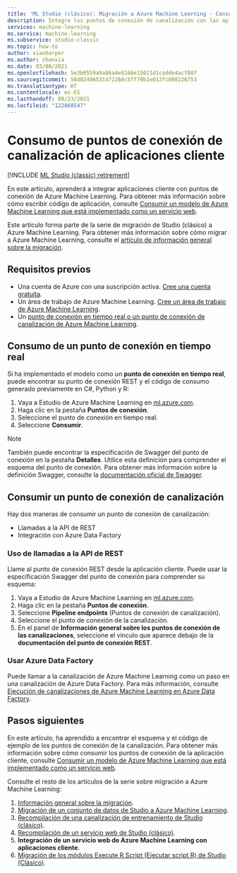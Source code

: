 ```yaml
---
title: 'ML Studio (clásico): Migración a Azure Machine Learning - Consumo de puntos de conexión de canalización'
description: Integre los puntos de conexión de canalización con las aplicaciones cliente en Azure Machine Learning.
services: machine-learning
ms.service: machine-learning
ms.subservice: studio-classic
ms.topic: how-to
author: xiaoharper
ms.author: zhanxia
ms.date: 03/08/2021
ms.openlocfilehash: 5e3b0559a9a86a4e8168e15021d1cadde4acf08f
ms.sourcegitcommit: 58d82486531472268c5ff70b1e012fc008226753
ms.translationtype: HT
ms.contentlocale: es-ES
ms.lasthandoff: 08/23/2021
ms.locfileid: "122868547"
---
```

# <a name="consume-pipeline-endpoints-from-client-applications"></a>Consumo de puntos de conexión de canalización de aplicaciones cliente

[!INCLUDE [ML Studio (classic) retirement](../../includes/machine-learning-studio-classic-deprecation.md)]

En este artículo, aprenderá a integrar aplicaciones cliente con puntos de conexión de Azure Machine Learning. Para obtener más información sobre cómo escribir código de aplicación, consulte [Consumir un modelo de Azure Machine Learning que está implementado como un servicio web](how-to-consume-web-service.md).

Este artículo forma parte de la serie de migración de Studio (clásico) a Azure Machine Learning. Para obtener más información sobre cómo migrar a Azure Machine Learning, consulte el [artículo de información general sobre la migración](migrate-overview.md).

## <a name="prerequisites"></a>Requisitos previos

- Una cuenta de Azure con una suscripción activa. [Cree una cuenta gratuita](https://azure.microsoft.com/free/?WT.mc_id=A261C142F).
- Un área de trabajo de Azure Machine Learning. [Cree un área de trabajo de Azure Machine Learning](how-to-manage-workspace.md#create-a-workspace).
- Un [punto de conexión en tiempo real o un punto de conexión de canalización de Azure Machine Learning](migrate-rebuild-web-service.md).


## <a name="consume-a-real-time-endpoint"></a>Consumo de un punto de conexión en tiempo real 

Si ha implementado el modelo como un **punto de conexión en tiempo real**, puede encontrar su punto de conexión REST y el código de consumo generado previamente en C#, Python y R:

1. Vaya a Estudio de Azure Machine Learning en [ml.azure.com](https://ml.azure.com).
1. Haga clic en la pestaña **Puntos de conexión**.
1. Seleccione el punto de conexión en tiempo real.
1. Seleccione **Consumir**.

> [!NOTE]
> También puede encontrar la especificación de Swagger del punto de conexión en la pestaña **Detalles**. Utilice esta definición para comprender el esquema del punto de conexión. Para obtener más información sobre la definición Swagger, consulte la [documentación oficial de Swagger](https://swagger.io/docs/specification/2-0/what-is-swagger/).


## <a name="consume-a-pipeline-endpoint"></a>Consumir un punto de conexión de canalización

Hay dos maneras de consumir un punto de conexión de canalización:

- Llamadas a la API de REST
- Integración con Azure Data Factory

### <a name="use-rest-api-calls"></a>Uso de llamadas a la API de REST

Llame al punto de conexión REST desde la aplicación cliente. Puede usar la especificación Swagger del punto de conexión para comprender su esquema:

1. Vaya a Estudio de Azure Machine Learning en [ml.azure.com](https://ml.azure.com).
1. Haga clic en la pestaña **Puntos de conexión**.
1. Seleccione **Pipeline endpoints** (Puntos de conexión de canalización).
1. Seleccione el punto de conexión de la canalización.
1. En el panel de **Información general sobre los puntos de conexión de las canalizaciones**, seleccione el vínculo que aparece debajo de la **documentación del punto de conexión REST**.

### <a name="use-azure-data-factory"></a>Usar Azure Data Factory

Puede llamar a la canalización de Azure Machine Learning como un paso en una canalización de Azure Data Factory. Para más información, consulte [Ejecución de canalizaciones de Azure Machine Learning en Azure Data Factory](../data-factory/transform-data-machine-learning-service.md).


## <a name="next-steps"></a>Pasos siguientes

En este artículo, ha aprendido a encontrar el esquema y el código de ejemplo de los puntos de conexión de la canalización. Para obtener más información sobre cómo consumir los puntos de conexión de la aplicación cliente, consulte [Consumir un modelo de Azure Machine Learning que está implementado como un servicio web](how-to-consume-web-service.md).

Consulte el resto de los artículos de la serie sobre migración a Azure Machine Learning: 
1. [Información general sobre la migración](migrate-overview.md).
1. [Migración de un conjunto de datos de Studio a Azure Machine Learning](migrate-register-dataset.md).
1. [Recompilación de una canalización de entrenamiento de Studio (clásico)](migrate-rebuild-experiment.md).
1. [Recompilación de un servicio web de Studio (clásico)](migrate-rebuild-web-service.md).
1. **Integración de un servicio web de Azure Machine Learning con aplicaciones cliente**.
1. [Migración de los módulos Execute R Script (Ejecutar script R) de Studio (Clásico)](migrate-execute-r-script.md).